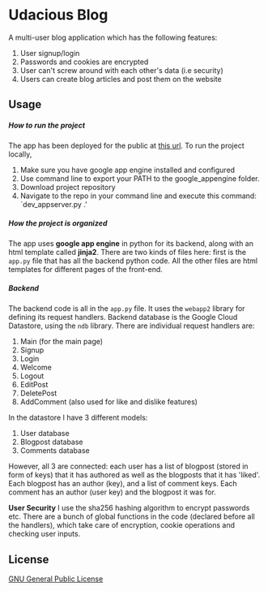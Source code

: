 # Udacious Blog
A multi-user blog application which has the following features:
1. User signup/login
2. Passwords and cookies are encrypted
3. User can't screw around with each other's data (i.e security)
4. Users can create blog articles and post them on the website

## Usage

##### How to run the project
The app has been deployed for the public at [this url](https://amans-blog.appspot.com).
To run the project locally,
1. Make sure you have google app engine installed and configured
2. Use command line to export your PATH to the google_appengine folder.
3. Download project repository
4. Navigate to the repo in your command line and execute this command: `dev_appserver.py .'

##### How the project is organized
The app uses **google app engine** in python for its backend, along with an html template called **jinja2**.
There are two kinds of files here: first is the `app.py` file that has all the backend python code. All the other files are html templates for different pages of the front-end.

##### Backend
The backend code is all in the `app.py` file. It uses the `webapp2` library for defining its request handlers. Backend database is the Google Cloud Datastore, using the `ndb` library.
There are individual request handlers are:
1. Main (for the main page)
2. Signup
3. Login
4. Welcome
5. Logout
6. EditPost
7. DeletePost
8. AddComment (also used for like and dislike features)

In the datastore I have 3 different models:
1. User database
2. Blogpost database
3. Comments database

However, all 3 are connected: each user has a list of blogpost (stored in form of keys) that it has authored as well as the blogposts that it has 'liked'. Each blogpost has an author (key), and a list of comment keys. Each comment has an author (user key) and the blogpost it was for.

**User Security**
I use the sha256 hashing algorithm to encrypt passwords etc. There are a bunch of global  functions in the code (declared before all the handlers), which take care of encryption, cookie operations and checking user inputs.

## License
[GNU General Public License](http://choosealicense.com/licenses/gpl-3.0/)

